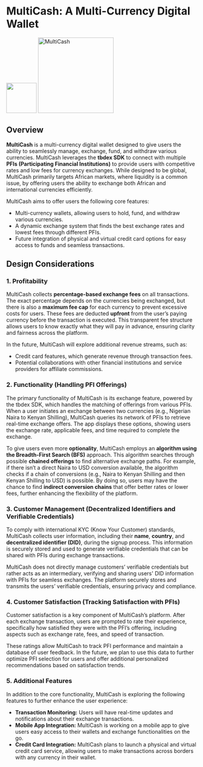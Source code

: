 # MultiCash: A Multi-Currency Digital Wallet

<div>
    <img src="https://i.ibb.co/2jP2Qjb/logo.png" width="80px" height="auto" class="rounded-xl logo" />
    <img class="companyName" src="https://i.ibb.co/t8H5Xgd/name.png" alt="MultiCash" width="200px"
    height="auto" />
</div>

## Overview

**MultiCash** is a multi-currency digital wallet designed to give users the ability to seamlessly manage, exchange, fund, and withdraw various currencies. MultiCash leverages the **tbdex SDK** to connect with multiple **PFIs (Participating Financial Institutions)** to provide users with competitive rates and low fees for currency exchanges. While designed to be global, MultiCash primarily targets African markets, where liquidity is a common issue, by offering users the ability to exchange both African and international currencies efficiently.

MultiCash aims to offer users the following core features:

- Multi-currency wallets, allowing users to hold, fund, and withdraw various currencies.
- A dynamic exchange system that finds the best exchange rates and lowest fees through different PFIs.
- Future integration of physical and virtual credit card options for easy access to funds and seamless transactions.

## Design Considerations

### 1. Profitability

MultiCash collects **percentage-based exchange fees** on all transactions. The exact percentage depends on the currencies being exchanged, but there is also a **maximum fee cap** for each currency to prevent excessive costs for users. These fees are deducted **upfront** from the user’s paying currency before the transaction is executed. This transparent fee structure allows users to know exactly what they will pay in advance, ensuring clarity and fairness across the platform.

In the future, MultiCash will explore additional revenue streams, such as:

- Credit card features, which generate revenue through transaction fees.
- Potential collaborations with other financial institutions and service providers for affiliate commissions.

### 2. Functionality (Handling PFI Offerings)

The primary functionality of MultiCash is its exchange feature, powered by the tbdex SDK, which handles the matching of offerings from various PFIs. When a user initiates an exchange between two currencies (e.g., Nigerian Naira to Kenyan Shilling), MultiCash queries its network of PFIs to retrieve real-time exchange offers. The app displays these options, showing users the exchange rate, applicable fees, and time required to complete the exchange.

To give users even more **optionality**, MultiCash employs an **algorithm using the Breadth-First Search (BFS)** approach. This algorithm searches through possible **chained offerings** to find alternative exchange paths. For example, if there isn’t a direct Naira to USD conversion available, the algorithm checks if a chain of conversions (e.g., Naira to Kenyan Shilling and then Kenyan Shilling to USD) is possible. By doing so, users may have the chance to find **indirect conversion chains** that offer better rates or lower fees, further enhancing the flexibility of the platform.


### 3. Customer Management (Decentralized Identifiers and Verifiable Credentials)

To comply with international KYC (Know Your Customer) standards, MultiCash collects user information, including their **name**, **country**, and **decentralized identifier (DID)**, during the signup process. This information is securely stored and used to generate verifiable credentials that can be shared with PFIs during exchange transactions.

MultiCash does not directly manage customers’ verifiable credentials but rather acts as an intermediary, verifying and sharing users' DID information with PFIs for seamless exchanges. The platform securely stores and transmits the users’ verifiable credentials, ensuring privacy and compliance.

### 4. Customer Satisfaction (Tracking Satisfaction with PFIs)

Customer satisfaction is a key component of MultiCash’s platform. After each exchange transaction, users are prompted to rate their experience, specifically how satisfied they were with the PFI’s offering, including aspects such as exchange rate, fees, and speed of transaction.

These ratings allow MultiCash to track PFI performance and maintain a database of user feedback. In the future, we plan to use this data to further optimize PFI selection for users and offer additional personalized recommendations based on satisfaction trends.

### 5. Additional Features

In addition to the core functionality, MultiCash is exploring the following features to further enhance the user experience:

- **Transaction Monitoring:** Users will have real-time updates and notifications about their exchange transactions.
- **Mobile App Integration:** MultiCash is working on a mobile app to give users easy access to their wallets and exchange functionalities on the go.
- **Credit Card Integration:** MultiCash plans to launch a physical and virtual credit card service, allowing users to make transactions across borders with any currency in their wallet.
